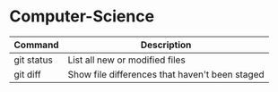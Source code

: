 # Computer-Science
| Command | Description |
| --- | --- |
| git status | List all new or modified files |
| git diff | Show file differences that haven't been staged |
